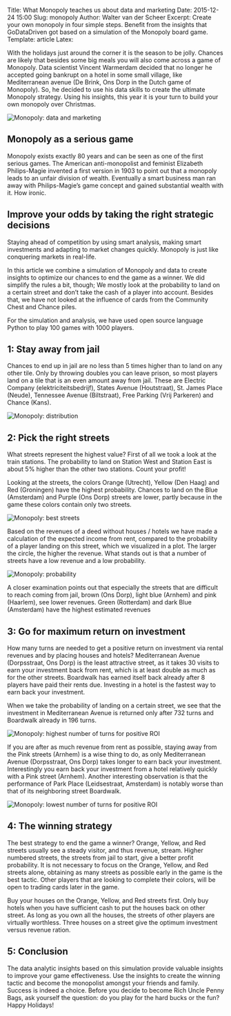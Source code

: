 Title: What Monopoly teaches us about data and marketing
Date: 2015-12-24 15:00
Slug: monopoly
Author: Walter van der Scheer
Excerpt: Create your own monopoly in four simple steps. Benefit from the insights that GoDataDriven got based on a simulation of the Monopoly board game.
Template: article
Latex:

<span class="lead">With the holidays just around the corner it is the season to be jolly. Chances are likely that besides some big meals you will also come across a game of Monopoly. Data scientist Vincent Warmerdam decided that no longer he accepted going bankrupt on a hotel in some small village, like Mediterranean avenue (De Brink, Ons Dorp in the Dutch game of Monopoly). So, he decided to use his data skills to create the ultimate Monopoly strategy. Using his insights, this year it is your turn to build your own monopoly over Christmas.</span>

![Monopoly: data and marketing](/static/images/monopoly/1-godatadriven-monopoly-jail.jpg)

## Monopoly as a serious game

Monopoly exists exactly 80 years and can be seen as one of the first serious games. The American anti-monopolist and feminist Elizabeth Philips-Magie invented a first version in 1903 to point out that a monopoly leads to an unfair division of wealth. Eventually a smart business man ran away with Philips-Magie’s game concept and gained substantial wealth with it. How ironic.

## Improve your odds by taking the right strategic decisions

Staying ahead of competition by using smart analysis, making smart investments and adapting to market changes quickly. Monopoly is just like conquering markets in real-life.

In this article we combine a simulation of Monopoly and data to create insights to optimize our chances to end the game as a winner. We did simplify the rules a bit, though; We mostly look at the probability to land on a certain street and don’t take the cash of a player into account. Besides that, we have not looked at the influence of cards from the Community Chest and Chance piles.

For the simulation and analysis, we have used open source language Python to play 100 games with 1000 players.

## 1: Stay away from jail

Chances to end up in jail are no less than 5 times higher than to land on any other tile. Only by throwing doubles you can leave prison, so most players land on a tile that is an even amount away from jail. These are Electric Company (elektriciteitsbedrijf), States Avenue (Houtstraat), St. James Place (Neude), Tennessee Avenue (Biltstraat), Free Parking (Vrij Parkeren) and Chance (Kans).

![Monopoly: distribution](/static/images/monopoly/2-godatadriven-monopoly-distribution.png)

## 2: Pick the right streets

What streets represent the highest value? First of all we took a look at the train stations. The probability to land on Station West and Station East is about 5% higher than the other two stations. Count your profit!

Looking at the streets, the colors Orange (Utrecht), Yellow (Den Haag) and Red (Groningen) have the highest probability. Chances to land on the Blue (Amsterdam) and Purple (Ons Dorp) streets are lower, partly because in the game these colors contain only two streets.

![Monopoly: best streets](/static/images/monopoly/3-godatadriven-monopoly-board.jpg)

Based on the revenues of a deed without houses / hotels we have made a calculation of the expected income from rent, compared to the probability of a player landing on this street, which we visualized in a plot. The larger the circle, the higher the revenue. What stands out is that a number of streets have a low revenue and a low probability.

![Monopoly: probability](/static/images/monopoly/4-godatadriven-monopoly-revenues-probability.png)

A closer examination points out that especially the streets that are difficult to reach coming from jail, brown (Ons Dorp), light blue (Arnhem) and pink (Haarlem), see lower revenues. Green (Rotterdam) and dark Blue (Amsterdam) have the highest estimated revenues

## 3: Go for maximum return on investment

How many turns are needed to get a positive return on investment via rental revenues and by placing houses and hotels? Mediterranean Avenue (Dorpsstraat, Ons Dorp) is the least attractive street, as it takes 30 visits to earn your investment back from rent, which is at least double as much as for the other streets. Boardwalk has earned itself back already after 8 players have paid their rents due. Investing in a hotel is the fastest way to earn back your investment.

When we take the probability of landing on a certain street, we see that the investment in Mediterranean Avenue is returned only after 732 turns and Boardwalk already in 196 turns.

![Monopoly: highest number of turns for positive ROI](/static/images/monopoly/5-godatadriven-highestnumber.png)

If you are after as much revenue from rent as possible, staying away from the Pink streets (Arnhem) is a wise thing to do, as only Mediterranean Avenue (Dorpsstraat, Ons Dorp) takes longer to earn back your investment. Interestingly you earn back your investment from a hotel relatively quickly with a Pink street (Arnhem). Another interesting observation is that the performance of Park Place (Leidsestraat, Amsterdam) is notably worse than that of its neighboring street Boardwalk. 

![Monopoly: lowest number of turns for positive ROI](/static/images/monopoly/6-godatadriven-lowestnumber.png)

## 4: The winning strategy

The best strategy to end the game a winner? Orange, Yellow, and Red streets usually see a steady visitor, and thus revenue, stream. Higher numbered streets, the streets from jail to start, give a better profit probability. It is not necessary to focus on the Orange, Yellow, and Red streets alone, obtaining as many streets as possible early in the game is the best tactic. Other players that are looking to complete their colors, will be open to trading cards later in the game.

Buy your houses on the Orange, Yellow, and Red streets first. Only buy hotels when you have sufficient cash to put the houses back on other street. As long as you own all the houses, the streets of other players are virtually worthless. Three houses on a street give the optimum investment versus revenue ration. 

## 5: Conclusion

The data analytic insights based on this simulation provide valuable insights to improve your game effectiveness. Use the insights to create the winning tactic and become the monopolist amongst your friends and family. Success is indeed a choice. Before you decide to become Rich Uncle Penny Bags, ask yourself the question: do you play for the hard bucks or the fun? Happy Holidays!

